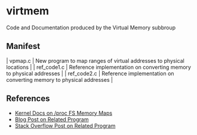 # virtmem
Code and Documentation produced by the Virtual Memory subbroup

## Manifest

| vpmap.c     | New program to map ranges of virtual addresses to physical locations |
| ref_code1.c | Reference implementation on converting memory to physical addresses  |
| ref_code2.c | Reference implementation on converting memory to physical addresses  |

## References
- [Kernel Docs on /proc FS Memory Maps](https://docs.kernel.org/admin-guide/mm/pagemap.html)
- [Blog Post on Related Program](https://fivelinesofcode.blogspot.com/2014/03/how-to-translate-virtual-to-physical.html)
- [Stack Overflow Post on Related Program](https://stackoverflow.com/questions/5748492/is-there-any-api-for-determining-the-physical-address-from-virtual-address-in-li)
